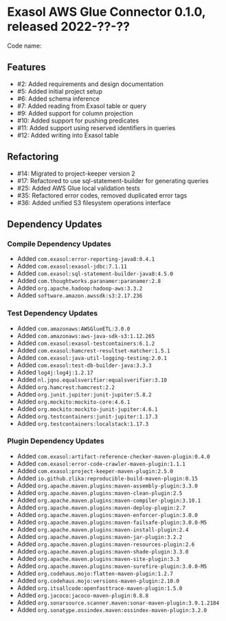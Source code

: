 # Exasol AWS Glue Connector 0.1.0, released 2022-??-??

Code name:

## Features

* #2: Added requirements and design documentation
* #5: Added initial project setup
* #6: Added schema inference
* #7: Added reading from Exasol table or query
* #9: Added support for column projection
* #10: Added support for pushing predicates
* #11: Added support using reserved identifiers in queries
* #12: Added writing into Exasol table

## Refactoring

* #14: Migrated to project-keeper version 2
* #17: Refactored to use sql-statement-builder for generating queries
* #25: Added AWS Glue local validation tests
* #35: Refactored error codes, removed duplicated error tags
* #36: Added unified S3 filesystem operations interface

## Dependency Updates

### Compile Dependency Updates

* Added `com.exasol:error-reporting-java8:0.4.1`
* Added `com.exasol:exasol-jdbc:7.1.11`
* Added `com.exasol:sql-statement-builder-java8:4.5.0`
* Added `com.thoughtworks.paranamer:paranamer:2.8`
* Added `org.apache.hadoop:hadoop-aws:3.3.2`
* Added `software.amazon.awssdk:s3:2.17.236`

### Test Dependency Updates

* Added `com.amazonaws:AWSGlueETL:3.0.0`
* Added `com.amazonaws:aws-java-sdk-s3:1.12.265`
* Added `com.exasol:exasol-testcontainers:6.1.2`
* Added `com.exasol:hamcrest-resultset-matcher:1.5.1`
* Added `com.exasol:java-util-logging-testing:2.0.1`
* Added `com.exasol:test-db-builder-java:3.3.3`
* Added `log4j:log4j:1.2.17`
* Added `nl.jqno.equalsverifier:equalsverifier:3.10`
* Added `org.hamcrest:hamcrest:2.2`
* Added `org.junit.jupiter:junit-jupiter:5.8.2`
* Added `org.mockito:mockito-core:4.6.1`
* Added `org.mockito:mockito-junit-jupiter:4.6.1`
* Added `org.testcontainers:junit-jupiter:1.17.3`
* Added `org.testcontainers:localstack:1.17.3`

### Plugin Dependency Updates

* Added `com.exasol:artifact-reference-checker-maven-plugin:0.4.0`
* Added `com.exasol:error-code-crawler-maven-plugin:1.1.1`
* Added `com.exasol:project-keeper-maven-plugin:2.5.0`
* Added `io.github.zlika:reproducible-build-maven-plugin:0.15`
* Added `org.apache.maven.plugins:maven-assembly-plugin:3.3.0`
* Added `org.apache.maven.plugins:maven-clean-plugin:2.5`
* Added `org.apache.maven.plugins:maven-compiler-plugin:3.10.1`
* Added `org.apache.maven.plugins:maven-deploy-plugin:2.7`
* Added `org.apache.maven.plugins:maven-enforcer-plugin:3.0.0`
* Added `org.apache.maven.plugins:maven-failsafe-plugin:3.0.0-M5`
* Added `org.apache.maven.plugins:maven-install-plugin:2.4`
* Added `org.apache.maven.plugins:maven-jar-plugin:3.2.2`
* Added `org.apache.maven.plugins:maven-resources-plugin:2.6`
* Added `org.apache.maven.plugins:maven-shade-plugin:3.3.0`
* Added `org.apache.maven.plugins:maven-site-plugin:3.3`
* Added `org.apache.maven.plugins:maven-surefire-plugin:3.0.0-M5`
* Added `org.codehaus.mojo:flatten-maven-plugin:1.2.7`
* Added `org.codehaus.mojo:versions-maven-plugin:2.10.0`
* Added `org.itsallcode:openfasttrace-maven-plugin:1.5.0`
* Added `org.jacoco:jacoco-maven-plugin:0.8.8`
* Added `org.sonarsource.scanner.maven:sonar-maven-plugin:3.9.1.2184`
* Added `org.sonatype.ossindex.maven:ossindex-maven-plugin:3.2.0`
